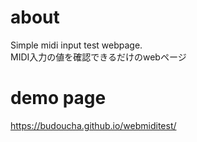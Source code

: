 # about
Simple midi input test webpage.  
MIDI入力の値を確認できるだけのwebページ

# demo page
https://budoucha.github.io/webmiditest/
